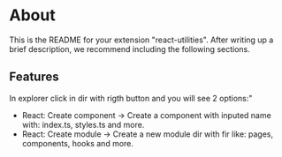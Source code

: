 # About

This is the README for your extension "react-utilities". After writing up a brief description, we recommend including the following sections.

## Features

In explorer click in dir with rigth button and you will see 2 options:"

- React: Create component -> Create a component with inputed name with: index.ts, styles.ts and more.
- React: Create module -> Create a new module dir with fir like: pages, components, hooks and more.


